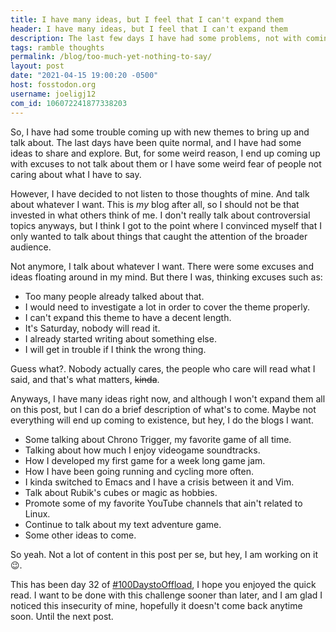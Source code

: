 ```yaml
---
title: I have many ideas, but I feel that I can't expand them 
header: I have many ideas, but I feel that I can't expand them 
description: The last few days I have had some problems, not with coming up with ideas to talk about, but I don't feel capable of explaining them fully 
tags: ramble thoughts 
permalink: /blog/too-much-yet-nothing-to-say/ 
layout: post 
date: "2021-04-15 19:00:20 -0500" 
host: fosstodon.org 
username: joeligj12 
com_id: 106072241877338203 
--- 
```


So, I have had some trouble coming up with new themes to bring up and talk about. The last days have been quite normal, and I have had some ideas to share and explore. But, for some weird reason, I end up coming up with excuses to not talk about them or I have some weird fear of people not caring about what I have to say. 

However, I have decided to not listen to those thoughts of mine. And talk about whatever I want. This is *my* blog after all, so I should not be that invested in what others think of me. I don't really talk about controversial topics anyways, but I think I got to the point where I convinced myself that I only wanted to talk about things that caught the attention of the broader audience.

Not anymore, I talk about whatever I want. There were some excuses and ideas floating around in my mind. But there I was, thinking excuses such as:

- Too many people already talked about that.
- I would need to investigate a lot in order to cover the theme properly.
- I can't expand this theme to have a decent length.
- It's Saturday, nobody will read it.
- I already started writing about something else.
- I will get in trouble if I think the wrong thing.

Guess what?. Nobody actually cares, the people who care will read what I said, and that's what matters, ~~kinda~~.

Anyways, I have many ideas right now, and although I won't expand them all on this post, but I can do a brief description of what's to come. Maybe not everything will end up coming to existence, but hey, I do the blogs I want.

- Some talking about Chrono Trigger, my favorite game of all time.
- Talking about how much I enjoy videogame soundtracks.
- How I developed my first game for a week long game jam.
- How I have been going running and cycling more often.
- I kinda switched to Emacs and I have a crisis between it and Vim.
- Talk about Rubik's cubes or magic as hobbies.
- Promote some of my favorite YouTube channels that ain't related to Linux.
- Continue to talk about my text adventure game.
- Some other ideas to come.

So yeah. Not a lot of content in this post per se, but hey, I am working on it 😉.

This has been day 32 of [#100DaystoOffload](https://100daystooffload.com), I hope you enjoyed the quick read. I want to be done with this challenge sooner than later, and I am glad I noticed this insecurity of mine, hopefully it doesn't come back anytime soon. Until the next post.


